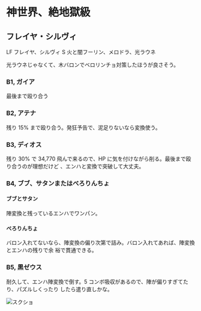 # 神世界、絶地獄級 

## フレイヤ・シルヴィ

LF フレイヤ、シルヴィ
S  火と闇フーリン、メロドラ、光ラウネ

光ラウネじゃなくて、木バロンでベロリンチョ対策したほうが良さそう。

### B1, ガイア

最後まで殴り合う

### B2, アテナ

残り 15% まで殴り合う。発狂予告で、泥足りないなら変換使う。

### B3, ディオス

残り 30% で 34,770 飛んで来るので、HP に気を付けながら削る。最後まで殴り合うのが理想だけど
、エンハと変換で突破して大丈夫。

### B4, ブブ、サタンまたはべろりんちょ

#### ブブとサタン

陣変換と残っているエンハでワンパン。

#### べろりんちょ

バロン入れてないなら、陣変換の偏り次第で詰み。バロン入れてあれば、陣変換とエンハの残りで余
裕で貫通できる。

### B5, 黒ゼウス

耐久して、エンハ陣変換で倒す。5 コンボ吸収があるので、陣が偏りすぎてたり、パズルしくったり
したら遣り直しかな。

![スクショ](http://i.imgur.com/X7t4jGGl.jpg )

<!-- vim: set tw=90 filetype=markdown : -->

